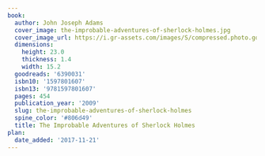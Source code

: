 ```yaml
---
book:
  author: John Joseph Adams
  cover_image: the-improbable-adventures-of-sherlock-holmes.jpg
  cover_image_url: https://i.gr-assets.com/images/S/compressed.photo.goodreads.com/books/1391343317l/6390031._SX98_.jpg
  dimensions:
    height: 23.0
    thickness: 1.4
    width: 15.2
  goodreads: '6390031'
  isbn10: '1597801607'
  isbn13: '9781597801607'
  pages: 454
  publication_year: '2009'
  slug: the-improbable-adventures-of-sherlock-holmes
  spine_color: '#806d49'
  title: The Improbable Adventures of Sherlock Holmes
plan:
  date_added: '2017-11-21'
---
```

